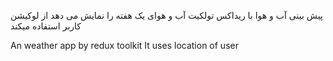 پیش بینی آب و هوا با ریداکس تولکیت
آب و هوای یک هفته را نمایش می دهد
از لوکیشن کاربر استفاده میکند

An weather app by redux toolkit
It uses location of user

